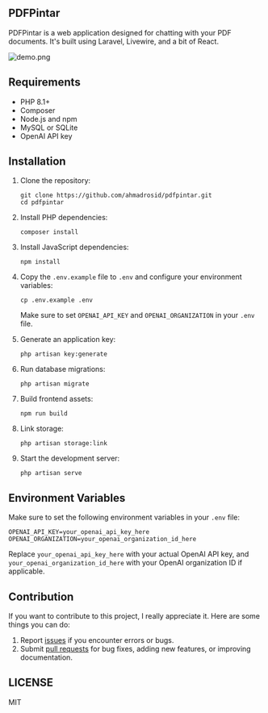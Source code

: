 ## PDFPintar

PDFPintar is a web application designed for chatting with your PDF documents. It's built using Laravel, Livewire, and a bit of React.

![demo.png](http://res.cloudinary.com/dr15yjl8w/image/upload/v1722672310/public/shc84ttvanftn575crkl.png)

## Requirements

- PHP 8.1+
- Composer
- Node.js and npm
- MySQL or SQLite
- OpenAI API key

## Installation

1. Clone the repository:
   ```
   git clone https://github.com/ahmadrosid/pdfpintar.git
   cd pdfpintar
   ```

2. Install PHP dependencies:
   ```
   composer install
   ```

3. Install JavaScript dependencies:
   ```
   npm install
   ```

4. Copy the `.env.example` file to `.env` and configure your environment variables:
   ```
   cp .env.example .env
   ```
   Make sure to set `OPENAI_API_KEY` and `OPENAI_ORGANIZATION` in your `.env` file.

5. Generate an application key:
   ```
   php artisan key:generate
   ```

6. Run database migrations:
   ```
   php artisan migrate
   ```

7. Build frontend assets:
   ```
   npm run build
   ```

8. Link storage:
   ```
   php artisan storage:link
   ```

9. Start the development server:
   ```
   php artisan serve
   ```

## Environment Variables

Make sure to set the following environment variables in your `.env` file:

```
OPENAI_API_KEY=your_openai_api_key_here
OPENAI_ORGANIZATION=your_openai_organization_id_here
```

Replace `your_openai_api_key_here` with your actual OpenAI API key, and `your_openai_organization_id_here` with your OpenAI organization ID if applicable.

## Contribution

If you want to contribute to this project, I really appreciate it. Here are some things you can do:

1. Report [issues](https://github.com/ahmadrosid/pdfpintar/issues) if you encounter errors or bugs.
1. Submit [pull requests](https://github.com/ahmadrosid/pdfpintar/pulls) for bug fixes, adding new features, or improving documentation.

## LICENSE

MIT